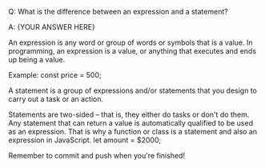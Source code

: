 Q: What is the difference between an expression and a statement?

A: {YOUR ANSWER HERE}

An expression is any word or group of words or symbols that is a value. In programming, an expression is a value, or anything that executes and ends up being a value.

Example:
const price = 500;

A statement is a group of expressions and/or statements that you design to carry out a task or an action.

Statements are two-sided – that is, they either do tasks or don't do them. Any statement that can return a value is automatically qualified to be used as an expression. That is why a function or class is a statement and also an expression in JavaScript.
let amount = $2000;

Remember to commit and push when you're finished!
